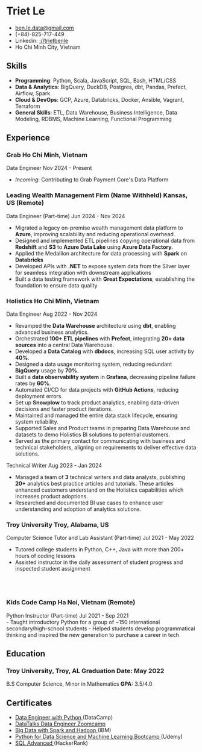 <!-- The (first) h1 will be used as the <title> of the HTML page -->
# Triet Le

<!-- The unordered list immediately after the h1 will be formatted on a single
line. It is intended to be used for contact details -->
- ben.le.data@gmail.com
- (+84)-825-717-449
<span class='br'></span>
- Linkedin: [://trietbenle](https://www.linkedin.com/in/trietbenle/)
- Ho Chi Minh City, Vietnam

## Skills
 - **Programming**: Python, Scala, JavaScript, SQL, Bash, HTML/CSS
 - **Data & Analytics**: BigQuery, DuckDB, Postgres, dbt, Pandas, Prefect, Airflow, Spark
 - **Cloud & DevOps**: GCP, Azure, Databricks, Docker, Ansible, Vagrant, Terraform
 - **General Skills**: ETL, Data Warehouse, Business Intelligence, Data Modeling, RDBMS, Machine Learning, Functional Programming

## Experience
<!-- You have to wrap the "left" and "right" half of these headings in spans by
hand -->

### <span>Grab</span> <span>Ho Chi Minh, Vietnam</span>
<div class="subheader"><span>Data Engineer</span> <span>Nov 2024 - Present</span></div>

- _Incoming_: Contributing to Grab Payment Core's Data Platform

### <span>Leading Wealth Management Firm (Name Withheld)</span> <span>Kansas, US (Remote)</span>
<div class="subheader"><span>Data Engineer (Part-time)</span> <span>Jun 2024 - Nov 2024</span></div>

- Migrated a legacy on-premise wealth management data platform to **Azure**, improving scalability and reducing operational overhead.
- Designed and implemented ETL pipelines copying operational data from **Redshift** and **S3** to **Azure Data Lake** using **Azure Data Factory**.
- Applied the Medallion architecture for data processing with **Spark** on **Databricks**
- Developed APIs with **.NET** to expose system data from the Silver layer for seamless integration with downstream applications
- Built a data testing framework with **Great Expectations**, establishing the foundation to ensure data quality

### <span>Holistics</span> <span>Ho Chi Minh, Vietnam</span>
<div class="subheader"><span>Data Engineer</span> <span>Aug 2022 - Nov 2024</span></div>

- Revamped the **Data Warehouse** architecture using **dbt**, enabling advanced business analytics.
- Orchestrated **100+ ETL pipelines** with **Prefect**, integrating **20+ data sources** into a central Data Warehouse.
- Developed a **Data Catalog** with **dbdocs**, increasing SQL user activity by **40%**.
- Designed a data usage monitoring system, reducing redundant **BigQuery** usage by **70%**.
- Built a **data observability system** in **Grafana**, decreasing pipeline failure rates by **60%**.
- Automated CI/CD for data projects with **GitHub Actions**, reducing deployment errors.
- Set up **Snowplow** to track product analytics, enabling data-driven decisions and faster product iterations.
- Maintained and managed the entire data stack lifecycle, ensuring system reliability.
- Supported Sales and Product teams in preparing Data Warehouse and datasets to demo Holistics BI solutions to potential customers.
- Served as the primary contact for communicating with business and technical stakeholders, aligning on requirements to deliver effective data solutions.

<div class="subheader">
  <span> Technical Writer </span> 
  <span>Aug 2023 - Jan 2024</span>
</div>

- Managed a team of **3** technical writers and data analysts, publishing **20+** analytics best practice articles and tutorials. These articles enhanced customers understand on the Holistics capabilities which increases product adoptions.
- Researched and documented BI use cases to enhance user understanding and adoption of analytics solutions. 

### <span>Troy University</span> <span>Troy, Alabama, US</span>
<div class="subheader"><span>Computer Science Tutor and Lab Assistant (Part-time)</span> <span>Jul 2021 - May 2022</span></div>

- Tutored college students in Python, C++, Java with more than 200+ hours of coding lessons 
-	Assisted instructor in the daily assessment of student progress and inspected student assignment

<br/>
<br/>

### <span>Kids Code Camp</span> <span>Ha Noi, Vietnam (Remote)</span>
<div class="subheader"><span>Python Instructor (Part-time)</span> <span>Jul 2021 - Sep 2021</span></div>
- Taught introductory Python for a group of ~150 international secondary/high-school students
- Helped students develop programmatical thinking and inspired the new generation to purchase a career in tech

## Education
### <span>Troy University, Troy, AL</span> <span>Graduation Date: May 2022</span>
<div class="subheader"><span>B.S Computer Science, Minor in Mathematics</span> <span><strong>GPA:</strong> 3.5/4.0</span></div>

## Certificates
- [ Data Engineer with Python ](https://www.datacamp.com/statement-of-accomplishment/track/6c5e5eacdffba0305fdac6454ba4cc5cc4520d30) (DataCamp)
- [ DataTalks Data Engineer Zoomcamp](https://certificate.datatalks.club/dezoomcamp/2023/4ba3d86420dd8c7f12e235aeab4bfd9fe5a76e31.pdf)
- [ Big Data with Spark and Hadoop ](https://www.coursera.org/account/accomplishments/certificate/PKZ35UK8GP3T) (IBM)
- [ Python for Data Science and Machine Learning Bootcamp ](https://www.udemy.com/certificate/UC-4caa39bf-5639-49b9-be48-e2f1ff6beea8/) (Udemy)
- [ SQL Advanced ](https://www.hackerrank.com/certificates/iframe/0d10b33f3f67) (HackerRank)
